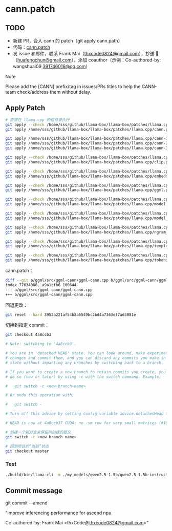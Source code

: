 # cann.patch

## TODO

- 新建 PR，合入 cann 的 patch（git apply cann.path）
- 代码：[cann.patch](https://github.com/gpustack/llama-box/blob/main/llama-box/patches/llama.cpp/cann.patch)
- 发 issue 和邮件，联系 Frank Mai（thxcode0824@gmail.com），抄送 🌹（huafengchun@gmail.com），添加 coauthor（示例：Co-authored-by: wangshuai09 <391746016@qq.com>）

> [!NOTE]
>
> Please add the [CANN] prefix/tag in issues/PRs titles to help the CANN-team check/address them without delay.

## Apply Patch

```bash
# 直接在 llama.cpp 的根目录执行
git apply --check /home/sss/github/llama-box/llama-box/patches/llama.cpp/cann.patch
git apply /home/sss/github/llama-box/llama-box/patches/llama.cpp/cann.patch

git apply /home/sss/github/llama-box/llama-box/patches/llama.cpp/cann-1.patch
git apply /home/sss/github/llama-box/llama-box/patches/llama.cpp/cann-2.patch
git apply /home/sss/github/llama-box/llama-box/patches/llama.cpp/cann-3.patch

git apply --check /home/sss/github/llama-box/llama-box/patches/llama.cpp/clip.patch
git apply /home/sss/github/llama-box/llama-box/patches/llama.cpp/clip.patch

git apply --check /home/sss/github/llama-box/llama-box/patches/llama.cpp/embedding.patch
git apply /home/sss/github/llama-box/llama-box/patches/llama.cpp/embedding.patch ?

git apply --check /home/sss/github/llama-box/llama-box/patches/llama.cpp/ggml.patch
git apply /home/sss/github/llama-box/llama-box/patches/llama.cpp/ggml.patch ?

git apply --check /home/sss/github/llama-box/llama-box/patches/llama.cpp/model.patch
git apply /home/sss/github/llama-box/llama-box/patches/llama.cpp/model.patch

git apply --check /home/sss/github/llama-box/llama-box/patches/llama.cpp/model_py.patch
git apply /home/sss/github/llama-box/llama-box/patches/llama.cpp/model_py.patch

git apply --check /home/sss/github/llama-box/llama-box/patches/llama.cpp/ngram_cache.patch
git apply /home/sss/github/llama-box/llama-box/patches/llama.cpp/ngram_cache.patch

git apply --check /home/sss/github/llama-box/llama-box/patches/llama.cpp/template.patch
git apply /home/sss/github/llama-box/llama-box/patches/llama.cpp/template.patch

git apply --check /home/sss/github/llama-box/llama-box/patches/llama.cpp/tokenizer.patch
git apply /home/sss/github/llama-box/llama-box/patches/llama.cpp/tokenizer.patch
```

cann.patch：

```bash
diff --git a/ggml/src/ggml-cann/ggml-cann.cpp b/ggml/src/ggml-cann/ggml-cann.cpp
index 77634088..a9a1cfb6 100644
--- a/ggml/src/ggml-cann/ggml-cann.cpp
+++ b/ggml/src/ggml-cann/ggml-cann.cpp
```

回退更改：

```bash
git reset --hard 3952a221af54b8a6549bc2bd4a7363ef7ad3081e
```

切换到指定 commit：

```bash
git checkout 4a8ccb3

# Note: switching to '4a8ccb3'.

# You are in 'detached HEAD' state. You can look around, make experimental
# changes and commit them, and you can discard any commits you make in this
# state without impacting any branches by switching back to a branch.

# If you want to create a new branch to retain commits you create, you may
# do so (now or later) by using -c with the switch command. Example:

#   git switch -c <new-branch-name>

# Or undo this operation with:

#   git switch -

# Turn off this advice by setting config variable advice.detachedHead to false

# HEAD is now at 4a8ccb37 CUDA: no -sm row for very small matrices (#10185)

# 创建一个新分支来保留所创建的提交
git switch -c <new branch name>

# 回到项目的“当前”状态
git checkout master
```

### Test

```bash
./build/bin/llama-cli -m ./my_models/qwen2.5-1.5b/qwen2.5-1.5b-instruct-q8_0.gguf -p "Building a website can be done in 10 steps:" -ngl 32
```

## Commit message

git commit --amend

"improve inferencing performance for ascend npu.


Co-authored-by: Frank Mai <thxCode@thxcode0824@gmail.com>"
